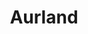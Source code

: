 ---
title:			"Aurland"
post_path:	2017-10-23-aurland
date_start:	2017_10_23
date_end:		2017_10_24
metadata:
  - year: 2017
  - airports:
      - JFK
      - OSL
  - airlines:
      - Norwegian Air
  - cities:
      - Aurland
  - countries:
      - Norway
  - continents:
      - Europe
photos:
  - ext:		01.jpg
    class:	vertical
  - ext:    02.jpg
    class:  vertical
---